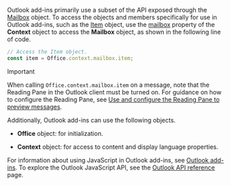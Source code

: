 Outlook add-ins primarily use a subset of the API exposed through the [Mailbox](/javascript/api/outlook/office.mailbox) object. To access the objects and members specifically for use in Outlook add-ins, such as the [Item](/javascript/api/outlook/office.item) object, use the [mailbox](/javascript/api/office/office.context#office-office-context-mailbox-member) property of the **Context** object to access the **Mailbox** object, as shown in the following line of code.

```js
// Access the Item object.
const item = Office.context.mailbox.item;
```

> [!IMPORTANT]
> When calling `Office.context.mailbox.item` on a message, note that the Reading Pane in the Outlook client must be turned on. For guidance on how to configure the Reading Pane, see [Use and configure the Reading Pane to preview messages](https://support.microsoft.com/office/2fd687ed-7fc4-4ae3-8eab-9f9b8c6d53f0).

Additionally, Outlook add-ins can use the following objects.

- **Office** object: for initialization.

- **Context** object: for access to content and display language properties.

For information about using JavaScript in Outlook add-ins, see [Outlook add-ins](../outlook/outlook-add-ins-overview.md). To explore the Outlook JavaScript API, see the [Outlook API reference](/javascript/api/outlook) page.
